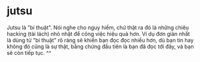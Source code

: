 # jutsu
Jutsu là "bí thuật". Nói nghe cho nguy hiểm, chứ thật ra đó là những chiêu hacking (tài lách) nhỏ nhặt để công việc hiệu quả hơn. Ví dụ đơn giản nhất là dùng từ "bí thuật" rõ ràng sẽ khiến bạn đọc đọc nhiều hơn, dù bạn tin hay không đó cũng là sự thật, bằng chứng đầu tiên là bạn đã đọc tới đây, và bạn sẽ còn tiếp tục. ^^
